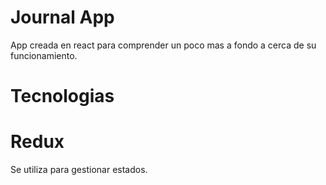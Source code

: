 # Journal App

App creada en react para comprender
un poco mas a fondo a cerca de su 
funcionamiento.

# Tecnologias

# Redux
Se utiliza para gestionar estados.